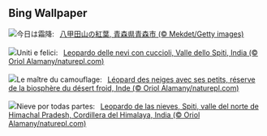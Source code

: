 ## Bing Wallpaper
![](https://www.bing.com/th?id=OHR.AomoriAutumn2025_JA-JP3668853549_UHD.jpg&w=1000)今日は霜降:&nbsp;&ensp;[八甲田山の紅葉, 青森県青森市 (© Mekdet/Getty images)](https://www.bing.com/th?id=OHR.AomoriAutumn2025_JA-JP3668853549_UHD.jpg)
<br><br/>
![](https://www.bing.com/th?id=OHR.SnowLeopard_IT-IT6712728115_UHD.jpg&w=1000)Uniti e felici:&nbsp;&ensp;[Leopardo delle nevi con cuccioli, Valle dello Spiti, India (© Oriol Alamany/naturepl.com)](https://www.bing.com/th?id=OHR.SnowLeopard_IT-IT6712728115_UHD.jpg)
<br><br/>
![](https://www.bing.com/th?id=OHR.SnowLeopard_FR-FR6410501585_UHD.jpg&w=1000)Le maître du camouflage:&nbsp;&ensp;[Léopard des neiges avec ses petits, réserve de la biosphère du désert froid, Inde (© Oriol Alamany/naturepl.com)](https://www.bing.com/th?id=OHR.SnowLeopard_FR-FR6410501585_UHD.jpg)
<br><br/>
![](https://www.bing.com/th?id=OHR.SnowLeopard_ES-ES0046977195_UHD.jpg&w=1000)Nieve por todas partes:&nbsp;&ensp;[Leopardo de las nieves, Spiti, valle del norte de Himachal Pradesh, Cordillera del Himalaya, India (© Oriol Alamany/naturepl.com)](https://www.bing.com/th?id=OHR.SnowLeopard_ES-ES0046977195_UHD.jpg)
<br><br/>
